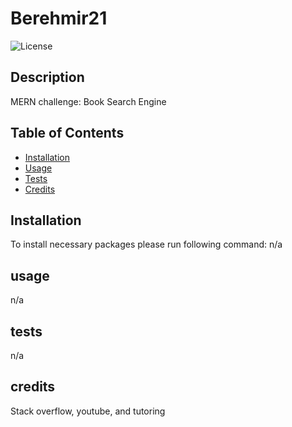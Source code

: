 # Berehmir21
![License](https://img.shields.io/badge/License-MIT-blue.svg)

## Description

MERN challenge: Book Search Engine

## Table of Contents
* [Installation](#installation)
* [Usage](#usage)
* [Tests](#tests)
* [Credits](#credits)


## Installation

To install necessary packages please run following command:
n/a

## usage
n/a
## tests
n/a
## credits
Stack overflow, youtube, and tutoring
